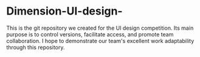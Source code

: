 # Dimension-UI-design-
This is the git repository we created for the UI design competition. Its main purpose is to control versions, facilitate access, and promote team collaboration. I hope to demonstrate our team's excellent work adaptability through this repository.
